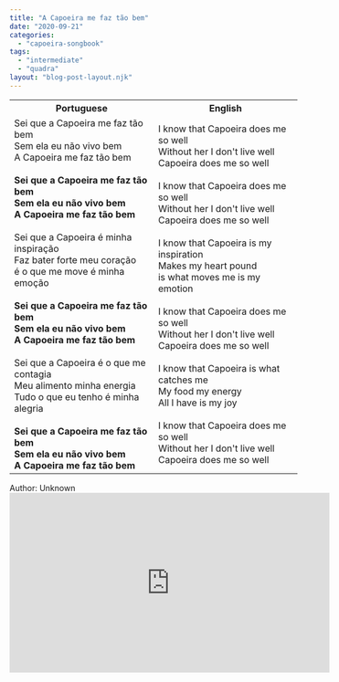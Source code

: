 ```yaml
---
title: "A Capoeira me faz tão bem"
date: "2020-09-21"
categories: 
  - "capoeira-songbook"
tags: 
  - "intermediate"
  - "quadra"
layout: "blog-post-layout.njk"
---
```


<table class="capoeira-table">
    <tr class="header-row">
        <th>Portuguese</th>
        <th>English</th>
    </tr>
    <tr>
        <td>Sei que a Capoeira me faz tão bem<br>
Sem ela eu não vivo bem<br>
A Capoeira me faz tão bem<br>
<br>
<strong>Sei que a Capoeira me faz tão bem<br>
Sem ela eu não vivo bem<br>
A Capoeira me faz tão bem</strong><br>
<br>
Sei que a Capoeira é minha inspiração<br>
Faz bater forte meu coração<br>
é o que me move é minha emoção<br>
<br>
<strong>Sei que a Capoeira me faz tão bem<br>
Sem ela eu não vivo bem<br>
A Capoeira me faz tão bem</strong><br>
<br>
Sei que a Capoeira é o que me contagia<br>
Meu alimento minha energia<br>
Tudo o que eu tenho é minha alegria<br>
<br>
<strong>Sei que a Capoeira me faz tão bem<br>
Sem ela eu não vivo bem<br>
A Capoeira me faz tão bem</strong></td>
        <td>I know that Capoeira does me so well<br>
Without her I don't live well<br>
Capoeira does me so well<br>
<br>
I know that Capoeira does me so well<br>
Without her I don't live well<br>
Capoeira does me so well<br>
<br>
I know that Capoeira is my inspiration<br>
Makes my heart pound<br>
is what moves me is my emotion<br>
<br>
I know that Capoeira does me so well<br>
Without her I don't live well<br>
Capoeira does me so well<br>
<br>
I know that Capoeira is what catches me<br>
My food my energy<br>
All I have is my joy<br>
<br>
I know that Capoeira does me so well<br>
Without her I don't live well<br>
Capoeira does me so well</td>
    </tr>
</table>

<figcaption>
Author: Unknown
</figcaption>

<iframe width="560" height="315" src="https://www.youtube.com/embed/nVdnifZjEGc" title="YouTube video player" frameborder="0" allow="accelerometer; autoplay; clipboard-write; encrypted-media; gyroscope; picture-in-picture" allowfullscreen></iframe>